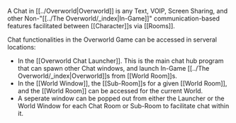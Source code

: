 A Chat in [[../Overworld|Overworld]] is any Text, VOIP, Screen Sharing, and other Non-"[[../The Overworld/_index|In-Game]]" communication-based features facilitated between [[Character]]s via [[Rooms]].

Chat functionalities in the Overworld Game can be accessed in serveral locations:
- In the [[Overworld Chat Launcher]]. This is the main chat hub program that can spawn other Chat windows, and launch In-Game [[../The Overworld/_index|Overworld]]s from [[World Room]]s.
- In the [[World Window]], the [[Sub-Room]]s for a given [[World Room]], and the [[World Room]] can be accessed for the current World.
- A seperate window can be popped out from either the Launcher or the World Window for each Chat Room or Sub-Room to facilitate chat within it.